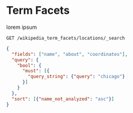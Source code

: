 # Term Facets

lorem ipsum

`GET /wikipedia_term_facets/locations/_search`

```json
{
  "fields": ["name", "about", "coordinates"],
  "query": {
    "bool": {
      "must": [{
        "query_string": {"query": "chicago"}
      }]
    }
  },
  "sort": [{"name_not_analyzed": "asc"}]
}
```
